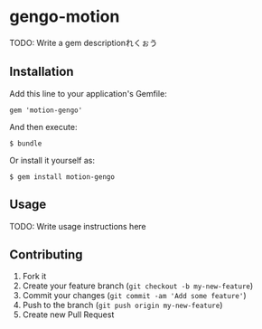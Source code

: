 # gengo-motion

TODO: Write a gem descriptionれくぉう

## Installation

Add this line to your application's Gemfile:

    gem 'motion-gengo'

And then execute:

    $ bundle

Or install it yourself as:

    $ gem install motion-gengo

## Usage

TODO: Write usage instructions here

## Contributing

1. Fork it
2. Create your feature branch (`git checkout -b my-new-feature`)
3. Commit your changes (`git commit -am 'Add some feature'`)
4. Push to the branch (`git push origin my-new-feature`)
5. Create new Pull Request
